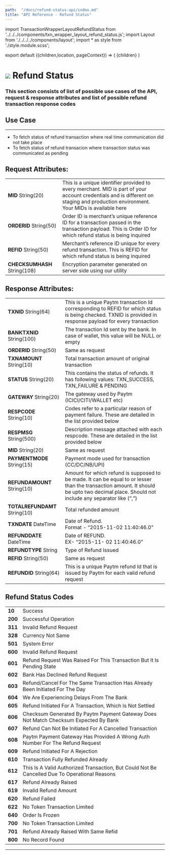 ```yaml
---
path:  "/docs/refund-status-api/index.md"
title: "API Reference - Refund Status"
---
```



import TransactionWrapperLayoutRefundStatus from '../../../components/txn_wrapper_layout_refund_status.js';
import Layout from './../../../components/layout';
import * as style from './style.module.scss';

export default ({children,location, pageContext}) => (
        <Layout pageContext={pageContext}>
            <TransactionWrapperLayoutRefundStatus checked={false}>
                {children}
            </TransactionWrapperLayoutRefundStatus>
        </Layout>
)

<div>
    <h1 className={`${style.statusHeading}`}>
        <span><img src='/assets/tag-get.svg'/></span> Refund Status</h1>
</div>


### This section consists of list of possible use cases of the API, request & response attributes and list of possible refund transaction response codes 


## Use Case
---
* To fetch status of refund transaction where real time communication did not take place
* To fetch status of refund transacion where transaction status was communicated as pending 

## Request Attributes:

| | |
| --- | --- |
| **MID** String(20) | This is a unique identifier provided to every merchant. MID is part of your account credentials and is different on staging and production environment. Your MIDs is available here 
| **ORDERID** String(50) | Order ID is merchant’s unique reference ID for a transaction passed in the transaction payload. This is Order ID for which refund status is being inquired
| **REFID** String(50) | Merchant’s reference ID unique for every refund transaction. This is REFID for which refund status is being inquired
| **CHECKSUMHASH** String(108) | Encryption parameter generated on server side using our utility

<div className={`${style.space10}`}></div>

## Response Attributes:

| | |
| --- | --- |
| **TXNID** String(64) | This is a unique Paytm transaction Id corresponding to REFID for which status is being checked. TXNID is provided in response payload for every transaction
| **BANKTXNID** String(100) | The transaction Id sent by the bank. In case of wallet, this value will be NULL or empty
| **ORDERID** String(50) | Same as request
| **TXNAMOUNT** String(10) | Total transaction amount of original transaction
| **STATUS** String(20) | This contains the status of refunds. It has following values: TXN_SUCCESS, TXN_FAILURE & PENDING
| **GATEWAY** String(20) | The gateway used by Paytm (ICICI/CITI/WALLET etc)
| **RESPCODE** String(10) | Codes refer to a particular reason of payment failure. These are detailed in the list provided below
| **RESPMSG** String(500) | Description message attached with each respcode. These are detailed in the list provided below
| **MID** String(20) | Same as request
| **PAYMENTMODE** String(15) | Payment mode used for transaction (CC/DC/NB/UPI)
| **REFUNDAMOUNT** String(10) | Amount for which refund is supposed to be made. It can be equal to or lesser than the transaction amount. It should be upto two decimal place. Should not include any separator like (“,”)
| **TOTALREFUNDAMT** String(10) | Total refunded amount
| **TXNDATE** DateTime | Date of Refund.<br/> Format - “2015-11-02 11:40:46.0”
| **REFUNDDATE** DateTime | Date of REFUND.<br/> EX- “2015-11- 02 11:40:46.0”
| **REFUNDTYPE** String | Type of Refund Issued
| **REFID** String(50) | Same as request
| **REFUNDID** String(64) | This is a unique Paytm refund Id that is issued by Paytm for each valid refund request

<div className={`${style.space10}`}></div>

## Refund Status Codes

| | |
| --- | --- |
|**10**| Success
|**200**| Successful Operation
|**311**| Invalid Refund Request
|**328**| Currency Not Same
|**501**| System Error
|**600**| Invalid Refund Request
|**601**| Refund Request Was Raised For This Transaction But It Is Pending State
|**602**| Bank Has Declined Refund Request
|**603**| Refund/Cancel For The Same Transaction Has Already Been Initiated For The Day
|**604**| We Are Experiencing Delays From The Bank
|**605**| Refund Initiated For A Transaction, Which Is Not Settled
|**606**| Checksum Generated By Paytm Payment Gateway Does Not Match Checksum Expected By Bank
|**607**| Refund Can Not Be Initiated For A Cancelled Transaction
|**608**| Paytm Payment Gateway Has Provided A Wrong Auth Number For The Refund Request
|**609**| Refund Initiated For A Rejection
|**610**| Transaction Fully Refunded Already
|**612**| This Is A Valid Authorized Transaction, But Could Not Be Cancelled Due To Operational Reasons
|**617**| Refund Already Raised
|**619**| Invalid Refund Amount
|**620**| Refund Failed
|**622**| No Token Transaction Limited
|**640**| Order Is Frozen
|**700**| No Token Transaction Limited
|**701**| Refund Already Raised With Same Refid
|**800**| No Record Found






---
